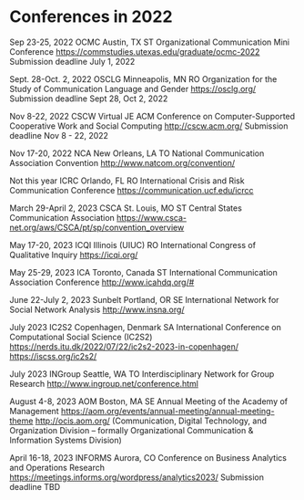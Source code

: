 # Conferences in 2022

Sep 23-25, 2022 OCMC Austin, TX ST
Organizational Communication Mini Conference
https://commstudies.utexas.edu/graduate/ocmc-2022
Submission deadline July 1, 2022

Sept. 28-Oct. 2, 2022 OSCLG Minneapolis, MN RO
Organization for the Study of Communication Language and Gender
https://osclg.org/
Submission deadline Sept 28, Oct 2, 2022

Nov 8-22, 2022 CSCW Virtual JE
ACM Conference on Computer-Supported
Cooperative Work and Social Computing
http://cscw.acm.org/
Submission deadline Nov 8 - 22, 2022

Nov 17-20, 2022 NCA New Orleans, LA TO
National Communication Association Convention
http://www.natcom.org/convention/

Not this year ICRC Orlando, FL RO
International Crisis and Risk Communication Conference
https://communication.ucf.edu/icrcc

March 29-April 2, 2023 CSCA St. Louis, MO ST
Central States Communication Association
https://www.csca-net.org/aws/CSCA/pt/sp/convention_overview

May 17-20, 2023 ICQI Illinois (UIUC) RO
International Congress of Qualitative Inquiry
https://icqi.org/

May 25-29, 2023 ICA Toronto, Canada ST
International Communication Association Conference
http://www.icahdq.org/#

June 22-July 2, 2023 Sunbelt Portland, OR SE
International Network for Social Network Analysis
http://www.insna.org/

July 2023 IC2S2 Copenhagen, Denmark SA
International Conference on Computational Social Science (IC2S2)
https://nerds.itu.dk/2022/07/22/ic2s2-2023-in-copenhagen/
https://iscss.org/ic2s2/

July 2023 INGroup Seattle, WA TO
Interdisciplinary Network for Group Research
http://www.ingroup.net/conference.html

August 4-8, 2023 AOM Boston, MA SE
Annual Meeting of the Academy of Management
https://aom.org/events/annual-meeting/annual-meeting-theme
http://ocis.aom.org/ (Communication, Digital Technology, and Organization Division – formally Organizational Communication & Information Systems Division)

April 16-18, 2023 INFORMS Aurora, CO 
Conference on Business Analytics and Operations Research
https://meetings.informs.org/wordpress/analytics2023/
Submission deadline TBD
